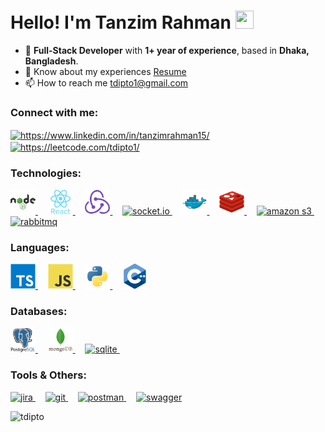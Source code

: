 # Hello! I'm Tanzim Rahman <img src="https://media.giphy.com/media/hvRJCLFzcasrR4ia7z/giphy.gif" width="29px" height="29px">

- 💼 **Full-Stack Developer** with **1+ year of experience**, based in **Dhaka, Bangladesh**.
- 📄 Know about my experiences [Resume](https://drive.google.com/file/d/1O0EKElwmQCnDTRlUm2_Kh6ScY0fMtNK2/view?usp=sharing)
- 📫 How to reach me tdipto1@gmail.com



<h3 align="left">Connect with me:</h3>
<p align="left">
<a href="https://www.linkedin.com/in/tanzimrahman15/" target="blank"><img align="center" src="https://raw.githubusercontent.com/rahuldkjain/github-profile-readme-generator/master/src/images/icons/Social/linked-in-alt.svg" alt="https://www.linkedin.com/in/tanzimrahman15/" height="30" width="40" /></a>
<a href="https://leetcode.com/tdipto1/" target="blank"><img align="center" src="https://raw.githubusercontent.com/rahuldkjain/github-profile-readme-generator/master/src/images/icons/Social/leet-code.svg" alt="https://leetcode.com/tdipto1/" height="30" width="40" /></a>
</p>





<h3 align="left">Technologies:</h3>
<p align="left"> 
<!-- <a href="https://expressjs.com/" target="_blank" rel="noreferrer">
  <img src="https://raw.githubusercontent.com/devicons/devicon/master/icons/express/express-original-wordmark.svg" alt="express" width="40" height="40"/>
</a> -->
<a href="https://nodejs.org" target="_blank" rel="noreferrer"> 
  <img src="https://raw.githubusercontent.com/devicons/devicon/master/icons/nodejs/nodejs-original-wordmark.svg" alt="nodejs" width="40" height="40"/> 
</a>
 &nbsp;&nbsp;&nbsp;
<a href="https://reactjs.org/" target="_blank" rel="noreferrer">
  <img src="https://raw.githubusercontent.com/devicons/devicon/master/icons/react/react-original-wordmark.svg" alt="react" width="40" height="40"/>
</a>
&nbsp;&nbsp;&nbsp;
<a href="https://redux.js.org" target="_blank" rel="noreferrer"> 
  <img src="https://raw.githubusercontent.com/devicons/devicon/master/icons/redux/redux-original.svg" alt="redux" width="40" height="40"/> 
</a>
<!-- &nbsp;&nbsp;&nbsp;
<a href="https://firebase.google.com/" target="_blank" rel="noreferrer"> 
  <img src="https://www.vectorlogo.zone/logos/firebase/firebase-icon.svg" alt="firebase" width="40" height="40"/> 
</a> -->
<!-- &nbsp;&nbsp;&nbsp;
<a href="https://graphql.org" target="_blank" rel="noreferrer"> 
  <img src="https://www.vectorlogo.zone/logos/graphql/graphql-icon.svg" alt="graphql" width="40" height="40"/> 
</a> -->
 &nbsp;&nbsp;&nbsp;
<a href="https://socket.io/" target="_blank" rel="noreferrer">
  <img src="https://upload.wikimedia.org/wikipedia/commons/9/96/Socket-io.svg" alt="socket.io" width="40" height="40"/>
</a>
 &nbsp;&nbsp;&nbsp;
<a href="https://www.docker.com/" target="_blank" rel="noreferrer">
  <img src="https://raw.githubusercontent.com/devicons/devicon/master/icons/docker/docker-original.svg" alt="docker" width="40" height="40"/>
</a>
 &nbsp;&nbsp;&nbsp;
<a href="https://redis.io/" target="_blank" rel="noreferrer">
  <img src="https://raw.githubusercontent.com/devicons/devicon/master/icons/redis/redis-original.svg" alt="redis" width="40" height="40"/>
</a>
&nbsp;&nbsp;&nbsp;
<a href="https://aws.amazon.com/s3/" target="_blank" rel="noreferrer">
    <img src="https://upload.wikimedia.org/wikipedia/commons/b/bc/Amazon-S3-Logo.svg" alt="amazon s3" width="40" height="40"/>
</a>
 &nbsp;&nbsp;&nbsp;
<a href="https://www.rabbitmq.com/" target="_blank" rel="noreferrer">
  <img src="https://cdn.worldvectorlogo.com/logos/rabbitmq.svg" alt="rabbitmq" width="40" height="40"/>
</a>

<!-- &nbsp;&nbsp;&nbsp;
<a href="https://www.djangoproject.com/" target="_blank" rel="noreferrer">
  <img src="https://cdn.worldvectorlogo.com/logos/django.svg" alt="django" width="40" height="40"/>
</a> -->






<h3 align="left">Languages:</h3>
<p align="left"> 
<a href="https://www.typescriptlang.org/" target="_blank" rel="noreferrer">
  <img src="https://raw.githubusercontent.com/devicons/devicon/master/icons/typescript/typescript-original.svg" alt="typescript" width="40" height="40"/>
</a>
&nbsp;&nbsp;&nbsp;
<a href="https://developer.mozilla.org/en-US/docs/Web/JavaScript" target="_blank" rel="noreferrer">
  <img src="https://raw.githubusercontent.com/devicons/devicon/master/icons/javascript/javascript-original.svg" alt="javascript" width="40" height="40"/>
</a>
&nbsp;&nbsp;&nbsp;
<a href="https://www.python.org" target="_blank" rel="noreferrer">
  <img src="https://raw.githubusercontent.com/devicons/devicon/master/icons/python/python-original.svg" alt="python" width="40" height="40"/>
</a>
&nbsp;&nbsp;&nbsp;
<a href="https://www.w3schools.com/cpp/" target="_blank" rel="noreferrer">
  <img src="https://raw.githubusercontent.com/devicons/devicon/master/icons/cplusplus/cplusplus-original.svg" alt="cplusplus" width="40" height="40"/>
</a>

  






<h3 align="left">Databases:</h3>
<p align="left"> 
<a href="https://www.postgresql.org" target="_blank" rel="noreferrer">
  <img src="https://raw.githubusercontent.com/devicons/devicon/master/icons/postgresql/postgresql-original-wordmark.svg" alt="postgresql" width="40" height="40"/>
</a>
&nbsp;&nbsp;&nbsp;
<a href="https://www.mongodb.com/" target="_blank" rel="noreferrer">
  <img src="https://raw.githubusercontent.com/devicons/devicon/master/icons/mongodb/mongodb-original-wordmark.svg" alt="mongodb" width="40" height="40"/>
</a>
&nbsp;&nbsp;&nbsp;
<a href="https://www.sqlite.org/" target="_blank" rel="noreferrer">
  <img src="https://www.vectorlogo.zone/logos/sqlite/sqlite-icon.svg" alt="sqlite" width="40" height="40"/>
</a>
&nbsp;&nbsp;&nbsp;






<h3 align="left">Tools & Others:</h3>
<p align="left"> 
<a href="https://www.atlassian.com/software/jira" target="_blank" rel="noreferrer">
  <img src="https://cdn.jsdelivr.net/gh/devicons/devicon/icons/jira/jira-original.svg" alt="jira" width="40" height="40"/>
</a>
&nbsp;&nbsp;&nbsp;
<a href="https://git-scm.com/" target="_blank" rel="noreferrer"> 
  <img src="https://www.vectorlogo.zone/logos/git-scm/git-scm-icon.svg" alt="git" width="40" height="40"/> 
</a>
&nbsp;&nbsp;&nbsp;
<a href="https://postman.com" target="_blank" rel="noreferrer"> 
  <img src="https://www.vectorlogo.zone/logos/getpostman/getpostman-icon.svg" alt="postman" width="40" height="40"/> 
</a>
&nbsp;&nbsp;&nbsp;
<a href="https://swagger.io/" target="_blank" rel="noreferrer"> 
  <img src="https://cdn.svgporn.com/logos/swagger.svg" alt="swagger" width="40" height="40"/> 
</a>




</p>


<p><img align="left" src="https://github-readme-stats.vercel.app/api/top-langs?username=tdipto&show_icons=true&locale=en&layout=compact" alt="tdipto" /></p>



